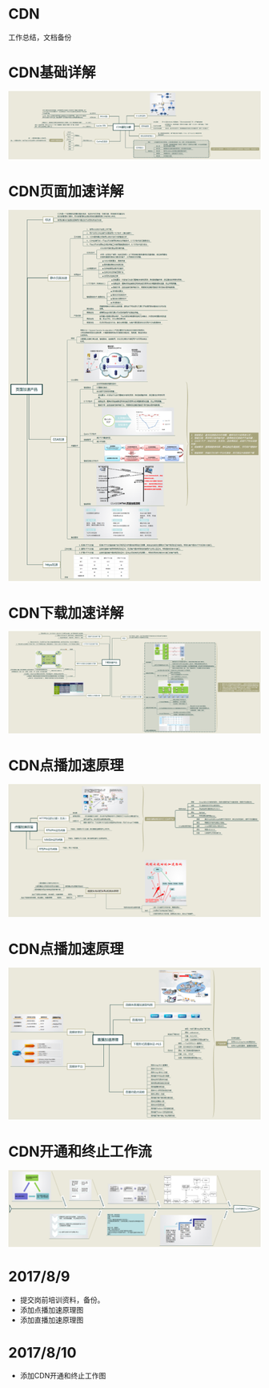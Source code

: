 # CDN
工作总结，文档备份

# CDN基础详解
![CDN入门思维导图](jichu.png)

# CDN页面加速详解
![页面加速思维导图](yemian.png)

# CDN下载加速详解
![下载加速思维导图](xiazai.png)

# CDN点播加速原理
![下载加速思维导图](dianbo.png)

# CDN点播加速原理
![下载加速思维导图](zhibo.png)

# CDN开通和终止工作流
![下载加速思维导图](cheshi.png)

# 2017/8/9
* 提交岗前培训资料，备份。
* 添加点播加速原理图
* 添加直播加速原理图

# 2017/8/10
* 添加CDN开通和终止工作图